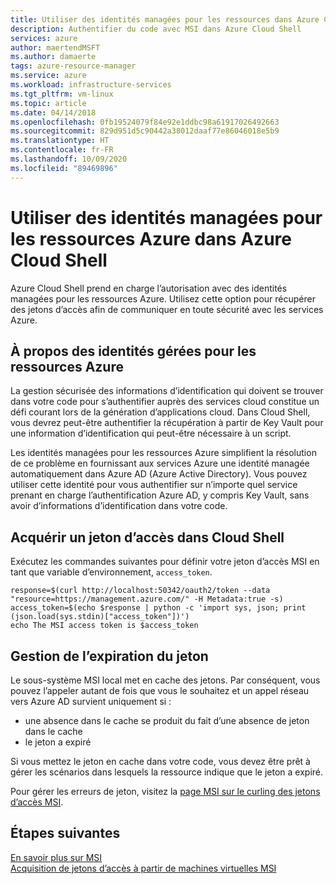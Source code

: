```yaml
---
title: Utiliser des identités managées pour les ressources dans Azure Cloud Shell
description: Authentifier du code avec MSI dans Azure Cloud Shell
services: azure
author: maertendMSFT
ms.author: damaerte
tags: azure-resource-manager
ms.service: azure
ms.workload: infrastructure-services
ms.tgt_pltfrm: vm-linux
ms.topic: article
ms.date: 04/14/2018
ms.openlocfilehash: 0fb19524079f84e92e1ddbc98a61917026492663
ms.sourcegitcommit: 829d951d5c90442a38012daaf77e86046018e5b9
ms.translationtype: HT
ms.contentlocale: fr-FR
ms.lasthandoff: 10/09/2020
ms.locfileid: "89469896"
---
```

# <a name="use-managed-identities-for-azure-resources-in-azure-cloud-shell"></a>Utiliser des identités managées pour les ressources Azure dans Azure Cloud Shell

Azure Cloud Shell prend en charge l’autorisation avec des identités managées pour les ressources Azure. Utilisez cette option pour récupérer des jetons d’accès afin de communiquer en toute sécurité avec les services Azure.

## <a name="about-managed-identities-for-azure-resources"></a>À propos des identités gérées pour les ressources Azure
La gestion sécurisée des informations d’identification qui doivent se trouver dans votre code pour s’authentifier auprès des services cloud constitue un défi courant lors de la génération d’applications cloud. Dans Cloud Shell, vous devrez peut-être authentifier la récupération à partir de Key Vault pour une information d’identification qui peut-être nécessaire à un script.

Les identités managées pour les ressources Azure simplifient la résolution de ce problème en fournissant aux services Azure une identité managée automatiquement dans Azure AD (Azure Active Directory). Vous pouvez utiliser cette identité pour vous authentifier sur n’importe quel service prenant en charge l’authentification Azure AD, y compris Key Vault, sans avoir d’informations d’identification dans votre code.

## <a name="acquire-access-token-in-cloud-shell"></a>Acquérir un jeton d’accès dans Cloud Shell

Exécutez les commandes suivantes pour définir votre jeton d’accès MSI en tant que variable d’environnement, `access_token`.
```
response=$(curl http://localhost:50342/oauth2/token --data "resource=https://management.azure.com/" -H Metadata:true -s)
access_token=$(echo $response | python -c 'import sys, json; print (json.load(sys.stdin)["access_token"])')
echo The MSI access token is $access_token
```

## <a name="handling-token-expiration"></a>Gestion de l’expiration du jeton

Le sous-système MSI local met en cache des jetons. Par conséquent, vous pouvez l’appeler autant de fois que vous le souhaitez et un appel réseau vers Azure AD survient uniquement si :
- une absence dans le cache se produit du fait d’une absence de jeton dans le cache
- le jeton a expiré

Si vous mettez le jeton en cache dans votre code, vous devez être prêt à gérer les scénarios dans lesquels la ressource indique que le jeton a expiré.

Pour gérer les erreurs de jeton, visitez la [page MSI sur le curling des jetons d’accès MSI](../active-directory/managed-identities-azure-resources/how-to-use-vm-token.md#error-handling).

## <a name="next-steps"></a>Étapes suivantes
[En savoir plus sur MSI](../active-directory/managed-identities-azure-resources/overview.md)  
[Acquisition de jetons d’accès à partir de machines virtuelles MSI](../active-directory/managed-identities-azure-resources/how-to-use-vm-token.md)